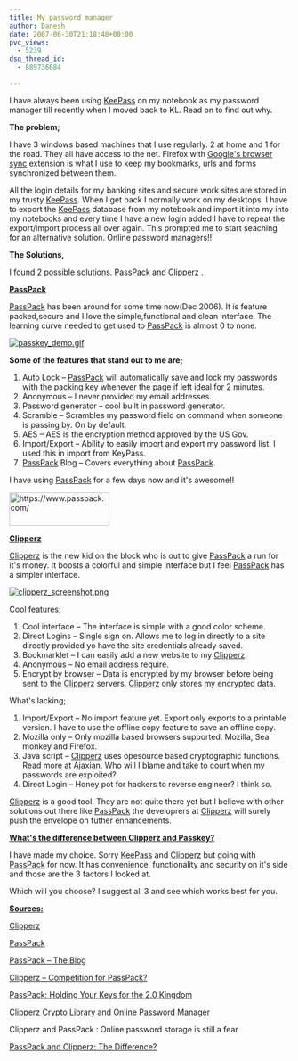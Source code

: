 ```yaml
---
title: My password manager
author: Danesh
date: 2007-06-30T21:18:48+00:00
pvc_views:
  - 5239
dsq_thread_id:
  - 889736684

---
```

I have always been using [KeePass][1] on my notebook as my password manager till recently when I moved back to KL. Read on to find out why.

**The problem;**

I have 3 windows based machines that I use regularly. 2 at home and 1 for the road. They all have access to the net. Firefox with [Google's browser sync][2] extension is what I use to keep my bookmarks, urls and forms synchronized between them.

All the login details for my banking sites and secure work sites are stored in my trusty [KeePass][1]. When I get back I normally work on my desktops. I have to export the [KeePass][1] database from my notebook and import it into my into my notebooks and every time I have a new login added I have to repeat the export/import process all over again. This prompted me to start seaching for an alternative solution. Online password managers!!

**The Solutions,**

I found 2 possible solutions. [PassPack][3] and [Clipperz][4] .

<u><strong>PassPack</strong></u>

[PassPack][3] has been around for some time now(Dec 2006). It is feature packed,secure and I love the simple,functional and clean interface. The learning curve needed to get used to [PassPack][3] is almost 0 to none.

[![passkey_demo.gif][5]][6]

**Some of the features that stand out to me are;**

  1. Auto Lock &#8211; [PassPack][3] will automatically save and lock my passwords with the packing key whenever the page if left ideal for 2 minutes.
  2. Anonymous &#8211; I never provided my email addresses.
  3. Password generator &#8211; cool built in password generator.
  4. Scramble &#8211; Scrambles my password field on command when someone is passing by. On by default.
  5. AES &#8211; AES is the encryption method approved by the US Gov.
  6. Import/Export &#8211; Ability to easily import and export my password list. I used this in import from KeyPass.
  7. [PassPack][3] Blog &#8211; Covers everything about [PassPack][3].

I have using [PassPack][3] for a few days now and it's awesome!!

<img loading="lazy" src="http://passpack.files.wordpress.com/2007/04/passpackbutton_180x60.gif" title="https://www.passpack.com/" alt="https://www.passpack.com/" height="60" width="180" /> 

<u><strong>Clipperz</strong></u>

[Clipperz][4] is the new kid on the block who is out to give [PassPack][3] a run for it's money. It boosts a colorful and simple interface but I feel [PassPack][3] has a simpler interface.

[![clipperz_screenshot.png][7]][8]

Cool features;

  1. Cool interface &#8211; The interface is simple with a good color scheme.
  2. Direct Logins &#8211; Single sign on. Allows me to log in directly to a site directly provided yo have the site credentials already saved.
  3. Bookmarklet &#8211; I can easily add a new website to my [Clipperz][4].
  4. Anonymous &#8211; No email address require.
  5. Encrypt by browser &#8211; Data is encrypted by my browser before being sent to the [Clipperz][4] servers. [Clipperz][4] only stores my encrypted data.

What's lacking;

  1. Import/Export &#8211; No import feature yet. Export only exports to a printable version. I have to use the offline copy feature to save an offline copy.
  2. Mozilla only &#8211; Only mozilla based browsers supported. Mozilla, Sea monkey and Firefox.
  3. Java script &#8211; [Clipperz][4] uses opesource based cryptographic functions. [Read more at Ajaxian][9]. Who will I blame and take to court when my passwords are exploited?
  4. Direct Login &#8211; Honey pot for hackers to reverse engineer? I think so.

[Clipperz][4] is a good tool. They are not quite there yet but I believe with other solutions out there like [PassPack][3] the developrers at [Clipperz][4] will surely push the envelope on futher enhancements.

<!--more-->

<u><strong>What's the difference between Clipperz and Passkey?</strong></u>

I have made my choice. Sorry [KeePass][1] and [Clipperz][4] but going with [PassPack][3] for now. It has convenience, functionality and security on it's side and those are the 3 factors I looked at.

Which will you choose? I suggest all 3 and see which works best for you.

<u><strong>Sources:</strong></u>

[Clipperz][4]

[PassPack][3]

[PassPack &#8211; The Blog][10]

[Clipperz &#8211; Competition for PassPack?][11]

[PassPack: Holding Your Keys for the 2.0 Kingdom][12]

[Clipperz Crypto Library and Online Password Manager][9]

Clipperz and PassPack : Online password storage is still a fear

[PassPack and Clipperz: The Difference?][13]

 [1]: http://keepass.info/index.html
 [2]: http://www.google.com/tools/firefox/browsersync/
 [3]: https://www.passpack.com
 [4]: https://www.clipperz.com
 [5]: /wp-content/uploads/2007/07/passkey_demo.gif
 [6]: /wp-content/uploads/2007/07/passkey_demo.gif "passkey_demo.gif"
 [7]: /wp-content/uploads/2007/07/clipperz_screenshot.png
 [8]: /wp-content/uploads/2007/07/clipperz_screenshot.png "clipperz_screenshot.png"
 [9]: http://ajaxian.com/archives/clipperz-crypto-library-and-online-password-manager
 [10]: http://passpack.wordpress.com/
 [11]: http://www.profy.com/2007/04/03/clipperz-competition-for-passpack/
 [12]: http://www.profy.com/2007/03/22/passpack/
 [13]: http://passpack.wordpress.com/2007/04/10/passpack-and-clipperz-the-difference/